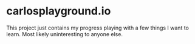 # carlosplayground.io

This project just contains my progress playing with a few things I want to learn. Most likely uninteresting to anyone else.


